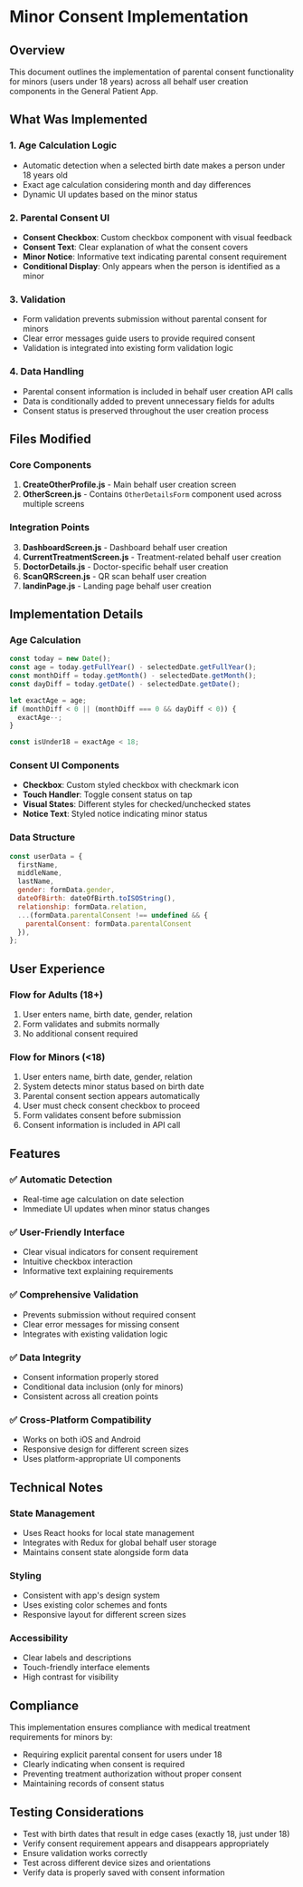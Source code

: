 # Minor Consent Implementation

## Overview
This document outlines the implementation of parental consent functionality for minors (users under 18 years) across all behalf user creation components in the General Patient App.

## What Was Implemented

### 1. Age Calculation Logic
- Automatic detection when a selected birth date makes a person under 18 years old
- Exact age calculation considering month and day differences
- Dynamic UI updates based on the minor status

### 2. Parental Consent UI
- **Consent Checkbox**: Custom checkbox component with visual feedback
- **Consent Text**: Clear explanation of what the consent covers
- **Minor Notice**: Informative text indicating parental consent requirement
- **Conditional Display**: Only appears when the person is identified as a minor

### 3. Validation
- Form validation prevents submission without parental consent for minors
- Clear error messages guide users to provide required consent
- Validation is integrated into existing form validation logic

### 4. Data Handling
- Parental consent information is included in behalf user creation API calls
- Data is conditionally added to prevent unnecessary fields for adults
- Consent status is preserved throughout the user creation process

## Files Modified

### Core Components
1. **CreateOtherProfile.js** - Main behalf user creation screen
2. **OtherScreen.js** - Contains `OtherDetailsForm` component used across multiple screens

### Integration Points
3. **DashboardScreen.js** - Dashboard behalf user creation
4. **CurrentTreatmentScreen.js** - Treatment-related behalf user creation
5. **DoctorDetails.js** - Doctor-specific behalf user creation
6. **ScanQRScreen.js** - QR scan behalf user creation
7. **landinPage.js** - Landing page behalf user creation

## Implementation Details

### Age Calculation
```javascript
const today = new Date();
const age = today.getFullYear() - selectedDate.getFullYear();
const monthDiff = today.getMonth() - selectedDate.getMonth();
const dayDiff = today.getDate() - selectedDate.getDate();

let exactAge = age;
if (monthDiff < 0 || (monthDiff === 0 && dayDiff < 0)) {
  exactAge--;
}

const isUnder18 = exactAge < 18;
```

### Consent UI Components
- **Checkbox**: Custom styled checkbox with checkmark icon
- **Touch Handler**: Toggle consent status on tap
- **Visual States**: Different styles for checked/unchecked states
- **Notice Text**: Styled notice indicating minor status

### Data Structure
```javascript
const userData = {
  firstName,
  middleName,
  lastName,
  gender: formData.gender,
  dateOfBirth: dateOfBirth.toISOString(),
  relationship: formData.relation,
  ...(formData.parentalConsent !== undefined && { 
    parentalConsent: formData.parentalConsent 
  }),
};
```

## User Experience

### Flow for Adults (18+)
1. User enters name, birth date, gender, relation
2. Form validates and submits normally
3. No additional consent required

### Flow for Minors (<18)
1. User enters name, birth date, gender, relation
2. System detects minor status based on birth date
3. Parental consent section appears automatically
4. User must check consent checkbox to proceed
5. Form validates consent before submission
6. Consent information is included in API call

## Features

### ✅ Automatic Detection
- Real-time age calculation on date selection
- Immediate UI updates when minor status changes

### ✅ User-Friendly Interface
- Clear visual indicators for consent requirement
- Intuitive checkbox interaction
- Informative text explaining requirements

### ✅ Comprehensive Validation
- Prevents submission without required consent
- Clear error messages for missing consent
- Integrates with existing validation logic

### ✅ Data Integrity
- Consent information properly stored
- Conditional data inclusion (only for minors)
- Consistent across all creation points

### ✅ Cross-Platform Compatibility
- Works on both iOS and Android
- Responsive design for different screen sizes
- Uses platform-appropriate UI components

## Technical Notes

### State Management
- Uses React hooks for local state management
- Integrates with Redux for global behalf user storage
- Maintains consent state alongside form data

### Styling
- Consistent with app's design system
- Uses existing color schemes and fonts
- Responsive layout for different screen sizes

### Accessibility
- Clear labels and descriptions
- Touch-friendly interface elements
- High contrast for visibility

## Compliance
This implementation ensures compliance with medical treatment requirements for minors by:
- Requiring explicit parental consent for users under 18
- Clearly indicating when consent is required
- Preventing treatment authorization without proper consent
- Maintaining records of consent status

## Testing Considerations
- Test with birth dates that result in edge cases (exactly 18, just under 18)
- Verify consent requirement appears and disappears appropriately
- Ensure validation works correctly
- Test across different device sizes and orientations
- Verify data is properly saved with consent information
